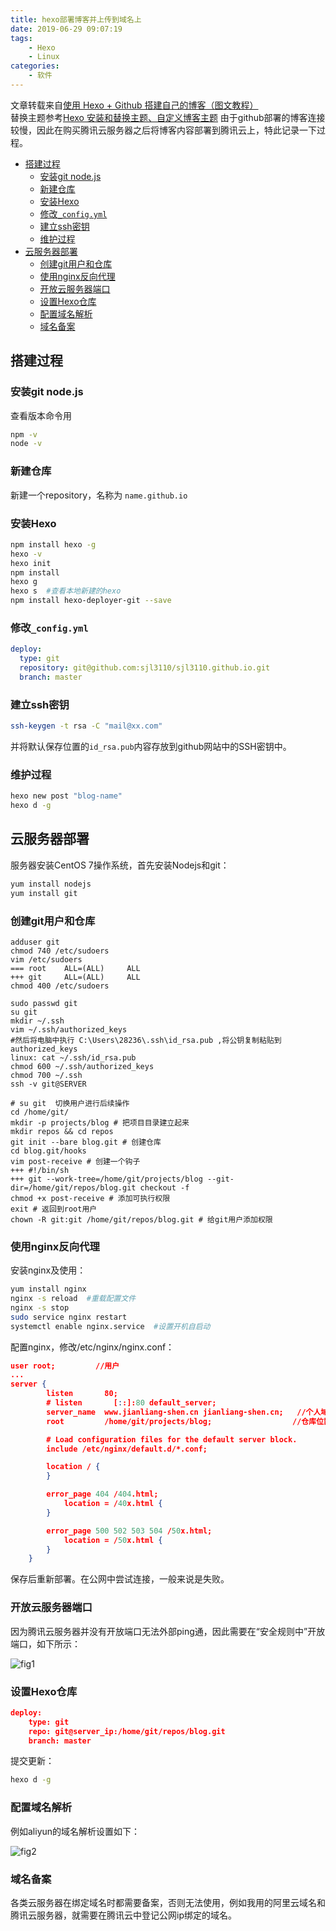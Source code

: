 ```yaml
---
title: hexo部署博客并上传到域名上
date: 2019-06-29 09:07:19
tags: 
    - Hexo
    - Linux
categories: 
    - 软件
---
```


文章转载来自[使用 Hexo + Github 搭建自己的博客（图文教程）](https://blog.csdn.net/qq_40147863/article/details/84942914)  
替换主题参考[Hexo 安装和替换主题、自定义博客主题](https://blog.csdn.net/qq_40147863/article/details/84946894)
由于github部署的博客连接较慢，因此在购买腾讯云服务器之后将博客内容部署到腾讯云上，特此记录一下过程。

<!-- more -->

- [搭建过程](#搭建过程)
  - [安装git node.js](#安装git-nodejs)
  - [新建仓库](#新建仓库)
  - [安装Hexo](#安装hexo)
  - [修改`_config.yml`](#修改_configyml)
  - [建立ssh密钥](#建立ssh密钥)
  - [维护过程](#维护过程)
- [云服务器部署](#云服务器部署)
  - [创建git用户和仓库](#创建git用户和仓库)
  - [使用nginx反向代理](#使用nginx反向代理)
  - [开放云服务器端口](#开放云服务器端口)
  - [设置Hexo仓库](#设置hexo仓库)
  - [配置域名解析](#配置域名解析)
  - [域名备案](#域名备案)

## 搭建过程

### 安装git node.js

查看版本命令用  

```bash
npm -v
node -v
```

### 新建仓库

新建一个repository，名称为 `name.github.io`

### 安装Hexo

``` bash
npm install hexo -g
hexo -v
hexo init
npm install
hexo g
hexo s  #查看本地新建的hexo
npm install hexo-deployer-git --save
```

### 修改`_config.yml`

``` yml
deploy:
  type: git
  repository: git@github.com:sjl3110/sjl3110.github.io.git
  branch: master

```

### 建立ssh密钥

``` bash
ssh-keygen -t rsa -C "mail@xx.com"
```

并将默认保存位置的`id_rsa.pub`内容存放到github网站中的SSH密钥中。

### 维护过程

``` bash
hexo new post "blog-name"
hexo d -g
```

## 云服务器部署

服务器安装CentOS 7操作系统，首先安装Nodejs和git：  
  
```bash
yum install nodejs
yum install git
```
  
### 创建git用户和仓库  
  
```shell
adduser git
chmod 740 /etc/sudoers
vim /etc/sudoers
=== root    ALL=(ALL)     ALL
+++ git     ALL=(ALL)     ALL
chmod 400 /etc/sudoers

sudo passwd git
su git
mkdir ~/.ssh
vim ~/.ssh/authorized_keys
#然后将电脑中执行 C:\Users\28236\.ssh\id_rsa.pub ,将公钥复制粘贴到authorized_keys
linux: cat ~/.ssh/id_rsa.pub
chmod 600 ~/.ssh/authorized_keys
chmod 700 ~/.ssh
ssh -v git@SERVER

# su git  切换用户进行后续操作
cd /home/git/
mkdir -p projects/blog # 把项目目录建立起来
mkdir repos && cd repos
git init --bare blog.git # 创建仓库
cd blog.git/hooks
vim post-receive # 创建一个钩子
+++ #!/bin/sh
+++ git --work-tree=/home/git/projects/blog --git-dir=/home/git/repos/blog.git checkout -f
chmod +x post-receive # 添加可执行权限
exit # 返回到root用户
chown -R git:git /home/git/repos/blog.git # 给git用户添加权限
```

### 使用nginx反向代理  
  
安装nginx及使用：

```bash
yum install nginx
nginx -s reload  #重载配置文件
nginx -s stop
sudo service nginx restart
systemctl enable nginx.service  #设置开机自启动
```

配置nginx，修改/etc/nginx/nginx.conf：

```json
user root;         //用户
...
server {
        listen       80;
        # listen       [::]:80 default_server;
        server_name  www.jianliang-shen.cn jianliang-shen.cn;   //个人域名
        root         /home/git/projects/blog;                  //仓库位置

        # Load configuration files for the default server block.
        include /etc/nginx/default.d/*.conf;

        location / {
        }

        error_page 404 /404.html;
            location = /40x.html {
        }

        error_page 500 502 503 504 /50x.html;
            location = /50x.html {
        }
    }
```

保存后重新部署。在公网中尝试连接，一般来说是失败。  

### 开放云服务器端口

因为腾讯云服务器并没有开放端口无法外部ping通，因此需要在“安全规则中”开放端口，如下所示：  
  
![fig1](/img/post_pics/Front/front1.png)

### 设置Hexo仓库

```json
deploy:
    type: git
    repo: git@server_ip:/home/git/repos/blog.git    
    branch: master
```

提交更新：

```bash
hexo d -g
```

### 配置域名解析

例如aliyun的域名解析设置如下：  
  
![fig2](/img/post_pics/Front/front2.png)

### 域名备案

各类云服务器在绑定域名时都需要备案，否则无法使用，例如我用的阿里云域名和腾讯云服务器，就需要在腾讯云中登记公网ip绑定的域名。
